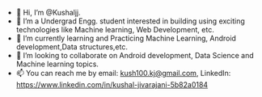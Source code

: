 - 👋 Hi, I’m @Kushaljj. 
- 👀 I’m a Undergrad Engg. student interested in building using exciting technologies like Machine learning, Web Development, etc.
- 🌱 I’m currently learning and Practicing Machine Learning, Android development,Data structures,etc.
- 💞️ I’m looking to collaborate on Android development, Data Science and Machine learning topics.
- 📫 You can reach me by email: kush100.kj@gmail.com, LinkedIn: https://www.linkedin.com/in/kushal-jivarajani-5b82a0184

<!---
Kushaljj/Kushaljj is a ✨ special ✨ repository because its `README.md` (this file) appears on your GitHub profile.
You can click the Preview link to take a look at your changes.
--->
